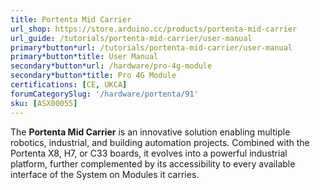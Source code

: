 ```yaml
---
title: Portenta Mid Carrier
url_shop: https://store.arduino.cc/products/portenta-mid-carrier
url_guide: /tutorials/portenta-mid-carrier/user-manual
primary*button*url: /tutorials/portenta-mid-carrier/user-manual
primary*button*title: User Manual
secondary*button*url: /hardware/pro-4g-module
secondary*button*title: Pro 4G Module
certifications: [CE, UKCA]
forumCategorySlug: '/hardware/portenta/91'
sku: [ASX00055]
---
```


The **Portenta Mid Carrier** is an innovative solution enabling multiple robotics, industrial, and building automation projects. Combined with the Portenta X8, H7, or C33 boards, it evolves into a powerful industrial platform, further complemented by its accessibility to every available interface of the System on Modules it carries.
